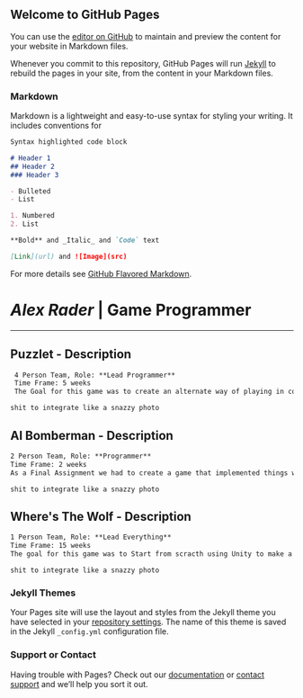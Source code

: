 ## Welcome to GitHub Pages

You can use the [editor on GitHub](https://github.com/AlexRader/AlexRader.github.io/edit/master/index.md) to maintain and preview the content for your website in Markdown files.

Whenever you commit to this repository, GitHub Pages will run [Jekyll](https://jekyllrb.com/) to rebuild the pages in your site, from the content in your Markdown files.

### Markdown

Markdown is a lightweight and easy-to-use syntax for styling your writing. It includes conventions for

```markdown
Syntax highlighted code block

# Header 1
## Header 2
### Header 3

- Bulleted
- List

1. Numbered
2. List

**Bold** and _Italic_ and `Code` text

[Link](url) and ![Image](src)
```

For more details see [GitHub Flavored Markdown](https://guides.github.com/features/mastering-markdown/).

# *Alex Rader* | Game Programmer
---------------------------------

## Puzzlet - Description
```markdown
 4 Person Team, Role: **Lead Programmer**  
 Time Frame: 5 weeks 
 The Goal for this game was to create an alternate way of playing in contrast to the more traditional Setups of Console or computer. Puzzlet, was based off of escape rooms and was designed with that concept in mind. We started with Unity as a base for the engine, and worked our way up from there. My entire Job was to implement a basic Networking system so that puzzles could interact with each other.
```
```
shit to integrate like a snazzy photo
```
## AI Bomberman - Description
```markdown
2 Person Team, Role: **Programmer**  
Time Frame: 2 weeks 
As a Final Assignment we had to create a game that implemented things we had learned from class such as AI steering, pathfinding, and state machines. We Implemented theses systems with a starting code base that needed heavy refactoring and messaging to work and created a prototype for bomberman where the ai is slightly more intimidating.
```
```
shit to integrate like a snazzy photo
```
## Where's The Wolf - Description
```markdown
1 Person Team, Role: **Lead Everything**  
Time Frame: 15 weeks 
The goal for this game was to Start from scracth using Unity to make a 2D game based off of past Ludum Dare proompts: Minimalistic, you are the monster, etc. Where's The Wolf Is an action arcade game where the primary Goal is slaughter.
```
```
shit to integrate like a snazzy photo
```


### Jekyll Themes

Your Pages site will use the layout and styles from the Jekyll theme you have selected in your [repository settings](https://github.com/AlexRader/AlexRader.github.io/settings). The name of this theme is saved in the Jekyll `_config.yml` configuration file.

### Support or Contact

Having trouble with Pages? Check out our [documentation](https://help.github.com/categories/github-pages-basics/) or [contact support](https://github.com/contact) and we’ll help you sort it out.
